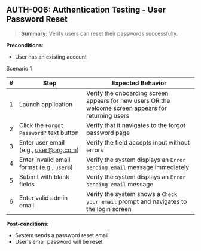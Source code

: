 ## **AUTH-006:** Authentication Testing - User Password Reset  

> **Summary:** Verify users can reset their passwords successfully.  <br>

**Preconditions:** 
- User has an existing account

Scenario 1 

 | # | Step | Expected Behavior | 
 |----|------|-------------------| 
 | 1 | Launch application | Verify the onboarding screen appears for new users OR the welcome screen appears for returning users | 
 | 2 | Click the `Forgot Password?` text button | Verify that it navigates to the forgot password page | 
 | 3 | Enter user email (e.g., user@org.com) | Verify the field accepts input without errors |
 | 4 | Enter invalid email format (e.g., `user@`) | Verify the system displays an `Error sending email` message immediately | 
 | 5 | Submit with blank fields | Verify the system displays an `Error sending email` message | 
 | 6 | Enter valid admin email | Verify the system shows a `Check your email` prompt and navigates to the login screen | 

**Post-conditions:**  

- System sends a password reset email  
- User's email password will be reset  
